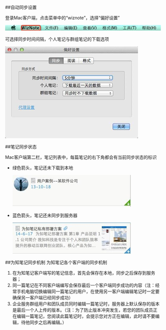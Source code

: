 ##自动同步设置

登录Mac客户端，点击菜单中的“wiznote”，选择“偏好设置”

![设置](img/sync-menu.png)

可选择同步时间间隔，个人笔记与群组笔记的下载选项

![设置](img/sync-setting.png)


##笔记同步状态

Mac客户端第二栏，笔记列表中，每篇笔记的右下角都会有当前同步状态的标识

* 绿色箭头，笔记还未下载到本地

    ![设置](img/sync-green.png)

* 蓝色箭头，笔记还未同步到服务器

    ![设置](img/sync-blue.png)

##为知笔记同步机制
为知笔记各个客户端的同步机制
1. 在为知笔记客户端写的笔记信息，首先会保存在本地，同步之后保存到服务器；
1. 同一篇笔记在不同客户端编写会保存最后一个客户端同步成功的内容（注：经常手机电脑切换编辑同一篇笔记的用户，在使用另一客户端编辑笔记时一定要确保另一客户端已经同步成功）
1. 企业服务群组用户和团队成员同时编辑一篇笔记时，服务器上默认保存的版本是最后一个人上传的版本。（注：为了防止版本冲突发生，若您的团队成员正在编辑一篇笔记，您阅读此篇笔记时，会提示您对方正在编辑，此时请不要编辑，待他同步之后再编辑。）
